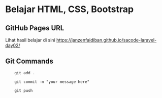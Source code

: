 # Belajar HTML, CSS, Bootstrap

## GitHub Pages URL
Lihat hasil belajar di sini 
https://janzenfaidiban.github.io/sacode-laravel-day02/

## Git Commands

```
    git add .
```

```
    git commit -m "your message here"
```

```
    git push
```